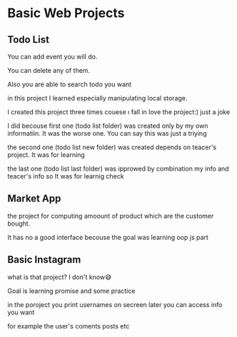 # Basic Web Projects

## Todo List

You can add event you will do. 

You can  delete any of them. 

Also you are able to search todo you want 

in this project I learned especially manipulating local storage.

I created this project three times couese ı fall in love the project:)  just a joke

I did becouse first one (todo list folder) was created only by my own informatiin. It was the worse one. You can say this was just a triying

the second one (todo list new folder) was created depends on teacer's project. It was for learning

the last one (todo list last folder) was ipprowed by combination my info and teacer's info so It was for learnig check

## Market App 

the project for computing amoount of product which are the customer bought. 

It has no a good interface becouse the goal was learning oop js part

## Basic Instagram 

what is that project? I don't know😅

Goal is learning promise and some practice 

in the poroject you print usernames on secreen later you can access info you want

for example the user's coments posts etc